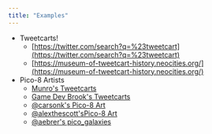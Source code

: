 ```yaml
---
title: "Examples"
---
```


- Tweetcarts!
	-  [https://twitter.com/search?q=%23tweetcart](https://twitter.com/search?q=%23tweetcart)
	-  [https://museum-of-tweetcart-history.neocities.org/](https://museum-of-tweetcart-history.neocities.org/)
- Pico-8 Artists
	- [Munro's Tweetcarts](https://www.lexaloffle.com/bbs/?tid=39199)
	- [Game Dev Brook's Tweetcarts](https://gamedevbrook.itch.io/tweetcart-showcase)
	- [@carsonk's Pico-8 Art](https://carsonk.net/works/art/)
	- [@alexthescott'sPico-8 Art](https://alexthescott.space/pages/art.html)
	- [@aebrer's pico_galaxies](https://www.teia.art/pico_galaxies)